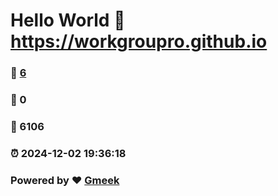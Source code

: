 # Hello World  :link: https://workgroupro.github.io 
### :page_facing_up: [6](https://workgroupro.github.io/tag.html) 
### :speech_balloon: 0 
### :hibiscus: 6106 
### :alarm_clock: 2024-12-02 19:36:18 
### Powered by :heart: [Gmeek](https://github.com/Meekdai/Gmeek)
